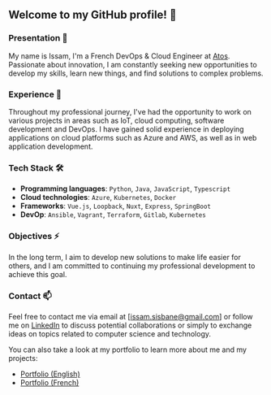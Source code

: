 ## Welcome to my GitHub profile! 👋

### Presentation 💬
My name is Issam, I'm a French DevOps & Cloud Engineer at [Atos](https://atos.net/en/).
Passionate about innovation, I am constantly seeking new opportunities to develop my skills, learn new things, and find solutions to complex problems.

### Experience 💼
Throughout my professional journey, I've had the opportunity to work on various projects in areas such as IoT, cloud computing, software development and DevOps. I have gained solid experience in deploying applications on cloud platforms such as Azure and AWS, as well as in web application development.

### Tech Stack 🛠
- **Programming languages**: `Python`, `Java`, `JavaScript`, `Typescript`
- **Cloud technologies**: `Azure`, `Kubernetes`, `Docker`
- **Frameworks**: `Vue.js`, `Loopback`, `Nuxt`, `Express`, `SpringBoot`
- **DevOp**: `Ansible`, `Vagrant`, `Terraform`, `Gitlab`, `Kubernetes`

### Objectives ⚡
In the long term, I aim to develop new solutions to make life easier for others, and I am committed to continuing my professional development to achieve this goal.

### Contact 📫
Feel free to contact me via email at [issam.sisbane@gmail.com] or follow me on [LinkedIn](https://www.linkedin.com/in/issamsisbane/) to discuss potential collaborations or simply to exchange ideas on topics related to computer science and technology.

You can also take a look at my portfolio to learn more about me and my projects:
- [Portfolio (English)](https://issamsisbane.github.io/portfolio/en)
- [Portfolio (French)](https://issamsisbane.github.io/portfolio/fr)

